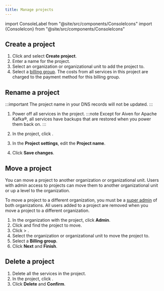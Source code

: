 ```yaml
---
title: Manage projects
---
```


import ConsoleLabel from "@site/src/components/ConsoleIcons"
import {ConsoleIcon} from "@site/src/components/ConsoleIcons"

## Create a project

1.  Click <ConsoleLabel name="Projects"/> and select **Create project**.
2.  Enter a name for the project.
3.  Select an organization or organizational unit to add the project to.
4.  Select a [billing group](/docs/platform/concepts/billing-groups-overview).
    The costs from all services in this project are charged to the
    payment method for this billing group.

## Rename a project

:::important
The project name in your DNS records will not be updated.
:::

1. Power off all services in the project.
   :::note
    Except for Aiven for Apache Kafka®, all services have backups that
    are restored when you power them back on.
   :::

1. In the project, click <ConsoleLabel name="projectsettings"/>.
1. In the **Project settings**, edit the **Project name**.
1. Click **Save changes**.

## Move a project

You can move a project to another organization or organizational unit.
Users with admin access to projects can move them to another
organizational unit or up a level to the organization.

To move a project to a different organization, you must be a
[super admin](/docs/platform/howto/make-super-admin) of both organizations.
All users added to a project are removed when you
move a project to a different organization.

1.  In the organization with the project, click **Admin**.
1.  Click <ConsoleLabel name="Projects"/> and find the project to move.
1.  Click <ConsoleIcon name="more"/> > <ConsoleLabel name="Move project"/>.
1.  Select the organization or organizational unit to move the project to.
1.  Select a **Billing group**.
1.  Click **Next** and **Finish**.

## Delete a project

1. Delete all the services in the project.
1. In the project, click <ConsoleLabel name="projectsettings"/>.
1. Click **Delete** and **Confirm**.
